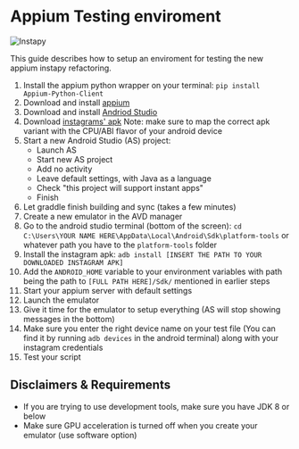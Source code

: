 # Appium Testing enviroment 

![Instapy](https://i.imgur.com/sJzfZsL.jpg)

This guide describes how to setup an enviroment for testing the new appium instapy refactoring.

1. Install the appium python wrapper on your terminal: `pip install Appium-Python-Client`
2.  Download and install [appium](https://github.com/appium/appium-desktop/releases/tag/v1.13.0)
3.  Download and install [Andriod Studio](https://developer.android.com/studio)
4.  Download [instagrams' apk](https://apkpure.com/instagram/com.instagram.android/download/169474968-APK?from=variants%2Fversion)
    Note: make sure to map the correct apk variant with the CPU/ABI flavor of your android device
5. Start a new Android Studio (AS) project:
	- Launch AS
	- Start new AS project
	- Add no activity
	- Leave default settings, with Java as a language
	- Check "this project will support instant apps"
	- Finish
6.  Let graddle finish building and sync (takes a few minutes)
7. Create a new emulator in the AVD manager
8.  Go to the android studio terminal (bottom of the screen): `cd C:\Users\YOUR NAME HERE\AppData\Local\Android\Sdk\platform-tools`  or whatever path you have to the `platform-tools` folder
9. Install the instagram apk: `adb install [INSERT THE PATH TO YOUR DOWNLOADED INSTAGRAM APK]`
10.  Add the `ANDROID_HOME` variable to your environment variables with path being the path to `[FULL PATH HERE]/Sdk/` mentioned in earlier steps
11. Start your appium server with default settings
12. Launch the emulator
13. Give it time for the emulator to setup everything (AS will stop showing messages in the bottom)
14. Make sure you enter the right device name on your test file (You can find it by running `adb devices` in the android terminal) along with your instagram credentials
15. Test your script

## Disclaimers & Requirements

- If you are trying to use development tools, make sure you have JDK 8 or below 
- Make sure GPU acceleration is turned off when you create your emulator (use software option)
